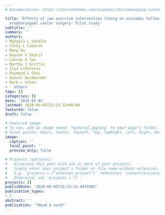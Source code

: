 ```yaml
---
# Documentation: https://sourcethemes.com/academic/docs/managing-content/

title: 'Effects of jaw exercise intervention timing on outcomes following oral and
  oropharyngeal cancer surgery: Pilot study'
subtitle: ''
summary: ''
authors:
- Mykayla L Sandler
- Cathy L Lazarus
- Meng Ru
- Kayvon F Sharif
- Lauren E Yue
- Martha J Griffin
- Ilya Likhterov
- Raymond L Chai
- Daniel Buchbinder
- Mark L Urken
- ' others'
tags: []
categories: []
date: '2019-01-01'
lastmod: 2020-09-05T23:23:12+08:00
featured: false
draft: false

# Featured image
# To use, add an image named `featured.jpg/png` to your page's folder.
# Focal points: Smart, Center, TopLeft, Top, TopRight, Left, Right, BottomLeft, Bottom, BottomRight.
image:
  caption: ''
  focal_point: ''
  preview_only: false

# Projects (optional).
#   Associate this post with one or more of your projects.
#   Simply enter your project's folder or file name without extension.
#   E.g. `projects = ["internal-project"]` references `content/project/deep-learning/index.md`.
#   Otherwise, set `projects = []`.
projects: []
publishDate: '2020-09-05T15:23:12.447930Z'
publication_types:
- 2
abstract: ''
publication: '*Head & neck*'
---
```

